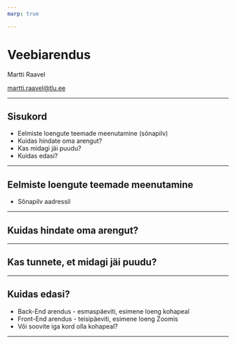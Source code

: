 ```yaml
---
marp: true

---
```

# Veebiarendus

Martti Raavel

<martti.raavel@tlu.ee>

---

## Sisukord

- Eelmiste loengute teemade meenutamine (sõnapilv)
- Kuidas hindate oma arengut?
- Kas midagi jäi puudu?
- Kuidas edasi?

---

## Eelmiste loengute teemade meenutamine

- Sõnapilv aadressil

---

## Kuidas hindate oma arengut?

---

## Kas tunnete, et midagi jäi puudu?

---

## Kuidas edasi?

- Back-End arendus - esmaspäeviti, esimene loeng kohapeal
- Front-End arendus - teisipäeviti, esimene loeng Zoomis
- Või soovite iga kord olla kohapeal?

---
